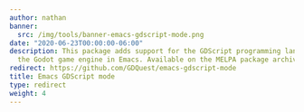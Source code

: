 ```yaml
---
author: nathan
banner:
  src: /img/tools/banner-emacs-gdscript-mode.png
date: "2020-06-23T00:00:00-06:00"
description: This package adds support for the GDScript programming language from
  the Godot game engine in Emacs. Available on the MELPA package archive.
redirect: https://github.com/GDQuest/emacs-gdscript-mode
title: Emacs GDScript mode
type: redirect
weight: 4
---
```


